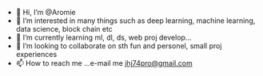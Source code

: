 - 👋 Hi, I’m @Aromie
- 👀 I’m interested in many things such as deep learning, machine learning, data science, block chain etc
- 🌱 I’m currently learning ml, dl, ds, web proj develop...
- 💞️ I’m looking to collaborate on sth fun and personel, small proj experiences
- 📫 How to reach me ...e-mail me jhj74pro@gmail.com

<!---
Aromie/Aromie is a ✨ special ✨ repository because its `README.md` (this file) appears on your GitHub profile.
You can click the Preview link to take a look at your changes.
--->
